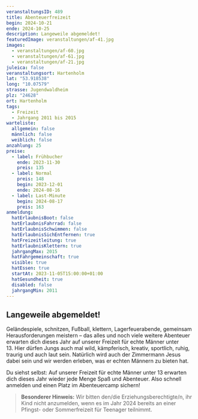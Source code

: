 ```yaml
---
veranstaltungsID: 489
title: Abenteuerfreizeit
begin: 2024-10-21
ende: 2024-10-25
description: Langeweile abgemeldet!
featuredImage: veranstaltungen/af-41.jpg
images:
  - veranstaltungen/af-60.jpg
  - veranstaltungen/af-61.jpg
  - veranstaltungen/af-21.jpg
juleica: false
veranstaltungsort: Hartenholm
lat: "53.918538"
long: "10.07579"
strasse: Jugendwaldheim
plz: "24628"
ort: Hartenholm
tags:
  - Freizeit
  - Jahrgang 2011 bis 2015
warteliste:
  allgemein: false
  männlich: false
  weiblich: false
anzahlung: 25
preise:
  - label: Frühbucher
    ende: 2023-11-30
    preis: 135
  - label: Normal
    preis: 148
    begin: 2023-12-01
    ende: 2024-08-16
  - label: Last-Minute
    begin: 2024-08-17
    preis: 163
anmeldung:
  hatErlaubnisBoot: false
  hatErlaubnisFahrrad: false
  hatErlaubnisSchwimmen: false
  hatErlaubnisSichEntfernen: true
  hatFreizeitleitung: true
  hatErlaubnisKlettern: true
  jahrgangMax: 2015
  hatFahrgemeinschaft: true
  visible: true
  hatEssen: true
  startAt: 2023-11-05T15:00:00+01:00
  hatGesundheit: true
  disabled: false
  jahrgangMin: 2011
---
```

## Langeweile abgemeldet!

Geländespiele, schnitzen, Fußball, klettern, Lagerfeuerabende, gemeinsam Herausforderungen meistern – das alles und noch viele weitere Abenteuer erwarten dich dieses Jahr auf unserer Freizeit für echte Männer unter 13. Hier dürfen Jungs auch mal wild, kämpferisch, kreativ, sportlich, ruhig, traurig und auch laut sein. Natürlich wird auch der Zimmermann Jesus dabei sein und wir werden erleben, was er echten Männern zu bieten hat. 

Du siehst selbst: Auf unserer Freizeit für echte Männer unter 13 erwarten dich dieses Jahr wieder jede Menge Spaß und Abenteuer. Also schnell anmelden und einen Platz im Abenteuercamp sichern! 

> **Besonderer Hinweis:**
> Wir bitten den/die Erziehungsberechtigte/n, ihr Kind nicht anzumelden, wenn es im Jahr 2024 bereits an einer Pfingst- oder Sommerfreizeit für Teenager teilnimmt.